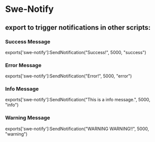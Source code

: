 # Swe-Notify

## export to trigger notifications in other scripts:

### Success Message
exports['swe-notify']:SendNotification("Success!", 5000, "success")

### Error Message
exports['swe-notify']:SendNotification("Error!", 5000, "error")

### Info Message
exports['swe-notify']:SendNotification("This is a info message.", 5000, "info")

### Warning Message
exports['swe-notify']:SendNotification("WARNING WARNING!!", 5000, "warning")